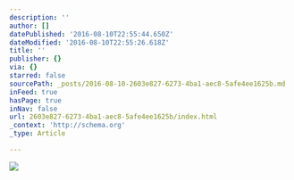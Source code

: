 ```yaml
---
description: ''
author: []
datePublished: '2016-08-10T22:55:44.650Z'
dateModified: '2016-08-10T22:55:26.618Z'
title: ''
publisher: {}
via: {}
starred: false
sourcePath: _posts/2016-08-10-2603e827-6273-4ba1-aec8-5afe4ee1625b.md
inFeed: true
hasPage: true
inNav: false
url: 2603e827-6273-4ba1-aec8-5afe4ee1625b/index.html
_context: 'http://schema.org'
_type: Article

---
```

![](https://the-grid-user-content.s3-us-west-2.amazonaws.com/417da2bc-e3f2-49be-b4b6-0bd8e735faaa.jpg)
